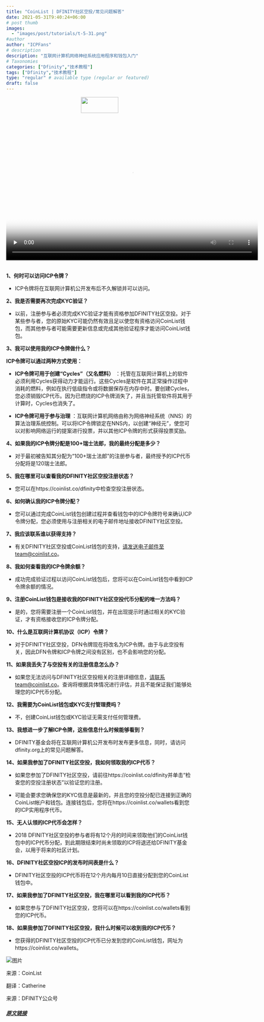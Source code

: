 ```yaml
---
title: "CoinList | DFINITY社区空投/常见问题解答"
date: 2021-05-31T9:40:24+06:00
# post thumb
images:
  - "images/post/tutorials/t-5-31.png"
#author
author: "ICPFans"
# description
description: "互联网计算机网络神经系统应用程序和钱包入门"
# Taxonomies
categories: ["Dfinity","技术教程"]
tags: ["Dfinity","技术教程"]
type: "regular" # available type (regular or featured)
draft: false
---
```

<center>
<img width = '101' height ='43' src ="/images/640.png"/>
</center>
<br>

<center>
<video id="video" height=380 width=680 controls="" preload="none" poster="http://mmbiz.qpic.cn/mmbiz_jpg/JUK5MT24wzNVBF2gwTS63gkf4aUppw6QrbiaZgA8GxXGyD2N9o7xsqjYJUNdDqNnWKcvktCcMKFMlU8yLp8PPsQ/0?wx_fmt=jpeg">
      <source id="mp4" src="http://mpvideo.qpic.cn/0b78vqabsaaaguamet47bjqfblgddgwaagia.f10002.mp4?dis_k=e86644a91d0aa4c004e5c1c93ede2ceb&amp;dis_t=1623227582&amp;spec_id=MzU1ODA4MjE5Ng%3D%3D1623227582&amp;vid=wxv_1870607676737437701&amp;format_id=10002&amp;support_redirect=1&amp;mmversion=false" type="video/mp4">
</video>
</center>

<br>

**1、何时可以访问ICP令牌？**

* ICP令牌将在互联网计算机公开发布后不久解锁并可以访问。

**2、我是否需要再次完成KYC验证？**

* 以前，注册参与者必须完成KYC验证才能有资格参加DFINITY社区空投。对于某些参与者，您的原始KYC可能仍然有效且足以使您有资格访问CoinList钱包，而其他参与者可能需要更新信息或完成其他验证程序才能访问CoinList钱包。

**3、我可以使用我的ICP令牌做什么？**

**ICP令牌可以通过两种方式使用：**

* **ICP令牌可用于创建“Cycles”（又名燃料）** ：托管在互联网计算机上的软件必须利用Cycles获得动力才能运行。这些Cycles是软件在其正常操作过程中消耗的燃料，例如在执行低级指令或将数据保存在内存中时。要创建Cycles，您必须销毁ICP代币。因为已燃烧的ICP令牌消失了，并且当托管软件将其用于计算时，Cycles也消失了。

* **ICP令牌可用于参与治理** ：互联网计算机网络由称为网络神经系统（NNS）的算法治理系统控制。可以将ICP令牌锁定在NNS内，以创建“神经元”，使您可以对影响网络运行的提案进行投票，并以其他ICP令牌的形式获得投票奖励。

**4、如果我的ICP令牌分配是100+瑞士法郎，我的最终分配是多少？**

* 对于最初被告知其分配为“100+瑞士法郎”的注册参与者，最终授予的ICP代币分配将是120瑞士法郎。

**5、我在哪里可以查看我的DFINITY社区空投注册状态？**

* 您可以在https://coinlist.co/dfinity中检查空投注册状态。

**6、如何确认我的ICP令牌分配？**

* 您可以通过完成CoinList钱包创建过程并查看钱包中的ICP令牌符号来确认ICP令牌分配，您必须使用与注册相关的电子邮件地址接收DFINITY社区空投。

**7、我应该联系谁以获得支持？**

* 有关DFINITY社区空投或CoinList钱包的支持，请发送电子邮件至team@coinlist.co。

**8、我如何查看我的ICP令牌余额？**

* 成功完成验证过程以访问CoinList钱包后，您将可以在CoinList钱包中看到ICP令牌余额的情况。

**9、注册CoinList钱包是接收我的DFINITY社区空投代币分配的唯一方法吗？**

* 是的，您将需要注册一个CoinList钱包，并在出现提示时通过相关的KYC验证，才有资格接收您的ICP令牌分配。

**10、什么是互联网计算机协议（ICP）令牌？**

* 对于DFINITY社区空投，DFN令牌现在将改名为ICP令牌。由于与此空投有关，因此DFN令牌和ICP令牌之间没有区别，也不会影响您的分配。

**11、如果我丢失了与空投有关的注册信息怎么办？**

* 如果您无法访问与DFINITY社区空投相关的注册详细信息，请联系team@coinlist.co。查询将根据具体情况进行评估，并且不能保证我们能够处理您的ICP代币分配。

**12、我需要为CoinList钱包或KYC支付管理费吗？**

* 不，创建CoinList钱包或KYC验证无需支付任何管理费。

**13、我想进一步了解ICP令牌，这些信息什么时候能够看到？**

* DFINITY基金会将在互联网计算机公开发布时发布更多信息，同时，请访问dfinity.org上的常见问题解答。

**14、如果我参加了DFINITY社区空投，我如何领取我的ICP代币？**

* 如果您参加了DFINITY社区空投，请前往https://coinlist.co/dfinity并单击“检查您的空投注册状态”以验证您的注册。

* 可能会要求您确保您的KYC信息是最新的，并且您的空投分配已连接到正确的CoinList帐户和钱包。连接钱包后，您将在https://coinlist.co/wallets看到您的ICP实用程序代币。

**15、无人认领的ICP代币会怎样？**

* 2018 DFINITY社区空投的参与者将有12个月的时间来领取他们的CoinList钱包中的ICP代币分配，到此期限结束时尚未领取的ICP将退还给DFINITY基金会，以用于将来的社区计划。

**16、DFINITY社区空投ICP的发布时间表是什么？**

* DFINITY社区空投的ICP代币将在12个月内每月10日直接分配到您的CoinList钱包中。

**17、如果我参加了DFINITY社区空投，我在哪里可以看到我的ICP代币？**

* 如果您参与了DFINITY社区空投，您将可以在https://coinlist.co/wallets看到您的ICP代币。

**18、如果我参加了DFINITY社区空投，我什么时候可以收到我的ICP代币？**

* 您获得的DFINITY社区空投的ICP代币已分发到您的CoinList钱包，网址为https://coinlist.co/wallets。

![图片](images/post/tutorials/t-5-31.png)

来源：CoinList

翻译：Catherine

来源：DFINITY公众号

##### [原文链接](https://mp.weixin.qq.com/s/PAEHaiIo2FlP2sLTDb4dZw)
